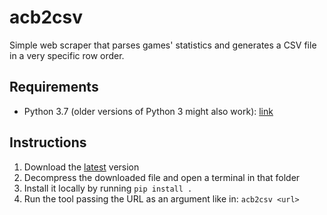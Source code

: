 # acb2csv

Simple web scraper that parses games' statistics and generates a CSV file in a very specific row order.

## Requirements

- Python 3.7 (older versions of Python 3 might also work): [link](https://www.python.org/downloads/)

## Instructions

1. Download the [latest](https://github.com/alxgarcia/acb2csv/releases/latest) version
1. Decompress the downloaded file and open a terminal in that folder
1. Install it locally by running `pip install .`
1. Run the tool passing the URL as an argument like in: `acb2csv <url>`
